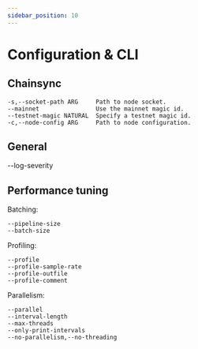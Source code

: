 ```yaml
---
sidebar_position: 10
---
```


# Configuration & CLI

## Chainsync

```
-s,--socket-path ARG     Path to node socket.
--mainnet                Use the mainnet magic id.
--testnet-magic NATURAL  Specify a testnet magic id.
-c,--node-config ARG     Path to node configuration.
```

## General

--log-severity

## Performance tuning

Batching:
```
--pipeline-size
--batch-size
```


Profiling:
```
--profile
--profile-sample-rate
--profile-outfile
--profile-comment
```

Parallelism:
```
--parallel
--interval-length
--max-threads
--only-print-intervals
--no-parallelism,--no-threading
```

